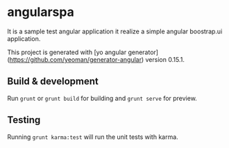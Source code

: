 # angularspa

It is a sample test angular application it realize a simple angular boostrap.ui application.

This project is generated with [yo angular generator] (https://github.com/yeoman/generator-angular)
version 0.15.1.


## Build & development

Run `grunt` or `grunt build` for building and `grunt serve` for preview.

## Testing

Running `grunt karma:test` will run the unit tests with karma.
